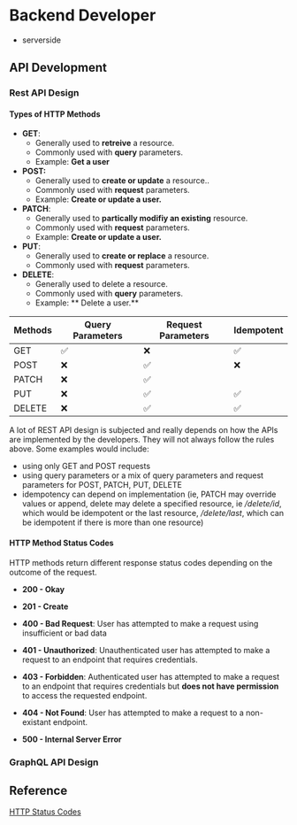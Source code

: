 # Backend Developer

- serverside

## API Development

### Rest API Design

#### Types of HTTP Methods

- **GET**:
  - Generally used to **retreive** a resource.
  - Commonly used with **query** parameters.
  - Example: **Get a user**
- **POST:**
  - Generally used to **create or update** a resource..
  - Commonly used with **request** parameters.
  - Example: **Create or update a user.**
- **PATCH**:
  - Generally used to **partically modifiy an existing** resource.
  - Commonly used with **request** parameters.
  - Example: **Create or update a user.**
- **PUT**:
  - Generally used to **create or replace** a resource.
  - Commonly used with **request** parameters.
- **DELETE**:
  - Generally used to delete a resource.
  - Commonly used with **query** parameters.
  - Example: ** Delete a user.**

| Methods | Query Parameters | Request Parameters | Idempotent |
| ------- | ---------------- | ------------------ | ---------- |
| GET     | ✅               | ❌                 | ✅         |
| POST    | ❌               | ✅                 | ❌         |
| PATCH   | ❌               | ✅                 |
| PUT     | ❌               | ✅                 | ✅         |
| DELETE  | ❌               | ✅                 | ✅         |

A lot of REST API design is subjected and really depends on how the APIs are implemented by the developers. They will not always follow the rules above. Some examples would include:

- using only GET and POST requests
- using query parameters or a mix of query parameters and request parameters for POST, PATCH, PUT, DELETE
- idempotency can depend on implementation (ie, PATCH may override values or append, delete may delete a specified resource, ie _/delete/id_, which would be idempotent or the last resource, _/delete/last_, which can be idempotent if there is more than one resource)

#### HTTP Method Status Codes

HTTP methods return different response status codes depending on the outcome of the request.

- **200 - Okay**

- **201 - Create**

- **400 - Bad Request**: User has attempted to make a request using insufficient or bad data

- **401 - Unauthorized**: Unauthenticated user has attempted to make a request to an endpoint that requires credentials.

- **403 - Forbidden**: Authenticated user has attempted to make a request to an endpoint that requires credentials but **does not have permission** to access the requested endpoint.

- **404 - Not Found**: User has attempted to make a request to a non-existant endpoint.

- **500 - Internal Server Error**

### GraphQL API Design

## Reference

[HTTP Status Codes](https://kinsta.com/blog/http-status-codes/)
